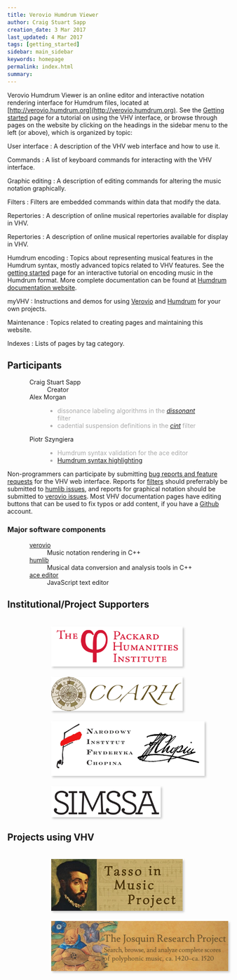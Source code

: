 ```yaml
---
title: Verovio Humdrum Viewer 
author: Craig Stuart Sapp
creation_date: 3 Mar 2017
last_updated: 4 Mar 2017
tags: [getting_started]
sidebar: main_sidebar
keywords: homepage
permalink: index.html
summary: 
---
```



Verovio Humdrum Viewer is an online editor and interactive notation rendering interface 
for Humdrum files, located at [http://verovio.humdrum.org](http://verovio.humdrum.org).
See the [Getting started](/interface/getting_started) page for a tutorial on using
the VHV interface, or browse through pages on the website by clicking on the headings
in the sidebar menu to the left (or above), which is organized by topic:

<style>

dl {
	margin-left: 10%;
	margin-right: 10%;

}

dd {
	margin-top: 0 !important;
}

</style>

User interface
: A description of the VHV web interface and how to use it.

Commands
: A list of keyboard commands for interacting with the VHV interface.

Graphic editing
: A description of editing commands for altering the music notation graphically.

Filters
: Filters are embedded commands within data that modify the data.

Repertories
: A description of online musical repertories available for display in VHV.

Repertories
: A description of online musical repertories available for display in VHV.

Humdrum encoding
: Topics about representing musical features in the Humdrum syntax,
mostly advanced topics related to VHV features.  See the [getting
started](/humdrum/getting_started) page for an interactive tutorial on
encoding music in the Humdrum format.  More complete documentation can
be found at [Humdrum documentation website](http://www.humdrum.org).

myVHV
: Instructions and demos for using [Verovio](http://www.verovio.org) and 
[Humdrum](http://www.humdrum.org) for your own projects.

Maintenance
: Topics related to creating pages and maintaining this website.

Indexes
: Lists of pages by tag category.


## Participants ##

<style>

ul.brief li {
	color: #aaa;
	padding: 0 !important;
	margin: 0 !important;
}

</style>

<dl>
<dt>Craig Stuart Sapp</dt>
<dd>Creator</dd>
<dt>Alex Morgan</dt>
<dd>
<ul class="brief"> <li> dissonance labeling algorithms in the <i><a href="/filters/dissonant">dissonant</a></i> filter</li> <li> cadential suspension definitions in the <i><a href="/filters/cint">cint</a></i> filter </li> </ul>
</dd>
<dt>Piotr Szyngiera</dt>
<dd>
<ul class="brief">
<li> Humdrum syntax validation for the ace editor</li>
<li> <a href="/interface/edit_modes">Humdrum syntax highlighting</a> </li> 
</ul>
</dd>
</dl>

Non-programmers can participate by submitting <a
href="https://github.com/humdrum-tools/verovio-humdrum-viewer/issues">bug
reports and feature requests</a> for the VHV web interface.  Reports for <a
href="/filters">filters</a> should preferrably be submitted to <a
href="https://github.com/craigsapp/humlib/issues">humlib issues</a>, and reports
for graphical notation should be submitted to 
<a href="https://github.com/rism-ch/verovio/issues">verovio issues</a>.
Most VHV documentation pages have editing buttons that can be used to
fix typos or add content, if you have a <a
href="https://github.com">Github</a> account.

### Major software components ###

<dl>

<dt> <a href="http://www.verovio.org">verovio</a></dt>
<dd> Music notation rendering in C++</dd>

<dt> <a href="http://humlib.humdrum.org">humlib</a></dt>
<dd> Musical data conversion and analysis tools in C++</dd>

<dt> <a href="https://ace.c9.io">ace editor</a></dt>
<dd> JavaScript text editor</dd>

</dl>



## Institutional/Project Supporters ##

<style>

.logo {
	padding-top: 20px;
	padding-right: 20px;
}

.shadow {
	-webkit-filter: drop-shadow(3px 3px 2px rgba(0,0,0,0.2));
	drop-shadow(3px 3px 2px rgba(0,0,0,0.2));
}

</style>

<div style="margin-left: 100px">

<a class="logo" href="http://www.packhum.org"><img class="logo shadow" style="width:300px"  src="/images/phi-logo.png"></a>
<a class="logo" href="http://wiki.ccarh.org"><img class="logo shadow" style="width:300px" src="/images/ccarh-logo.png"></a>
<a class="logo" href="http://en.chopin.nifc.pl"><img class="logo shadow" style="width:350px" src="/images/nifc-logo.png"></a>
<a class="logo" href="https://simssa.ca/"><img class="logo shadow" style="width:250px" src="/images/simssa-logo.png"></a>

</div>

## Projects using VHV ##

<div style="margin-left: 100px">

<a class="logo" href="http://www.tassomusic.org"><img class="logo shadow" style="width:300px" src="/images/tmp-logo.png"></a>
<a class="logo" href="http://josquin.stanford.edu"><img class="logo shadow" style="width:419px" src="/images/jrp-logo.png"></a>


</div>


